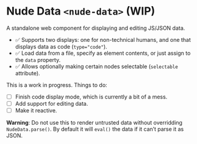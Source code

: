 # Nude Data `<nude-data>` (WIP)

A standalone web component for displaying and editing JS/JSON data.

- ✅ Supports two displays: one for non-technical humans, and one that displays data as code (`type="code"`).
- ✅ Load data from a file, specify as element contents, or just assign to the `data` property.
- ✅ Allows optionally making certain nodes selectable (`selectable` attribute).

This is a work in progress. Things to do:
- [ ] Finish code display mode, which is currently a bit of a mess.
- [ ] Add support for editing data.
- [ ] Make it reactive.

**Warning**: Do not use this to render untrusted data without overridding `NudeData.parse()`.
By default it will `eval()` the data if it can’t parse it as JSON.